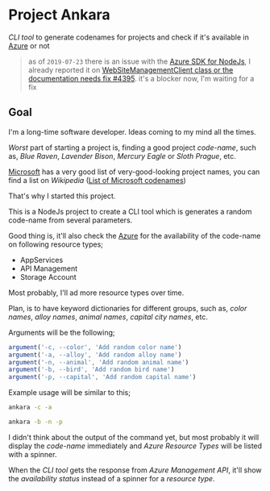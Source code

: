 # Project Ankara

*CLI tool* to generate codenames for projects and check if it's available in [Azure](https://azure.com) or not

> as of `2019-07-23` there is an issue with the [Azure SDK for NodeJs](https://github.com/Azure/azure-sdk-for-js), I already reported it on [WebSiteManagementClient class or the documentation needs fix #4395](https://github.com/Azure/azure-sdk-for-js/issues/4395). it's a blocker now, I'm waiting for a fix

## Goal

I'm a long-time software developer. Ideas coming to my mind all the times.

*Worst* part of starting a project is, finding a good project *code-name*, such as, *Blue Raven*, *Lavender Bison*, *Mercury Eagle* or *Sloth Prague*, etc.

[Microsoft](https://microsoft.com) has a very good list of very-good-looking project names, you can find a list on *Wikipedia* ([List of Microsoft codenames](https://en.wikipedia.org/wiki/List_of_Microsoft_codenames))

That's why I started this project.

This is a NodeJs project to create a CLI tool which is generates a random code-name from several parameters.

Good thing is, it'll also check the [Azure](https://azure.com) for the availability of the code-name on following resource types;

* AppServices
* API Management
* Storage Account

Most probably, I'll ad more resource types over time.

Plan, is to have keyword dictionaries for different groups, such as, *color names*, *alloy names*, *animal names*, *capital city names*, etc.

Arguments will be the following;

```javascript
argument('-c, --color', 'Add random color name')
argument('-a, --alloy', 'Add random alloy name')
argument('-n, --animal', 'Add random animal name')
argument('-b, --bird', 'Add random bird name')
argument('-p, --capital', 'Add random capital name')
```

Example usage will be similar to this;

```bash
ankara -c -a

ankara -b -n -p
```

I didn't think about the output of the command yet, but most probably it will display the *code-name* immediately and *Azure Resource Types* will be listed with a spinner.

When the *CLI tool* gets the response from *Azure Management API*, it'll show the *availability status* instead of a spinner for a *resource type*.
